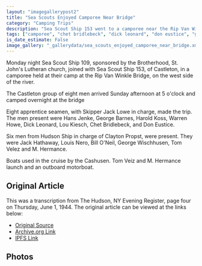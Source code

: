 ```yaml
---
layout: "imagegallerypost2"
title: "Sea Scouts Enjoyed Camporee Near Bridge"
category: "Camping Trips"
description: "Sea Scout Ship 153 went to a camporee near the Rip Van Winkle Bridge."
tags: ["camporee", "chet bridlebeck", "dick leonard", "don eustice", "george barnes", "hans jenke", "harold koss", "lou kiesch", "rip van winkle bridge", "sea scout", "ship 153", "warren howe"]
is_date_estimate: False
image_gallery: "_gallerydata/sea_scouts_enjoyed_camporee_near_bridge.xml"
---
```


Monday night Sea Scout Ship 109, sponsored by the Brotherhood, St. John's Lutheran church, joined with Sea Scout Ship 153, of Castleton, in a camporee held at their camp at the Rip Van Winkle Bridge, on the west side of the river.

The Castleton group of eight men arrived Sunday afternoon at 5 o'clock and camped overnight at the bridge

Eight apprentice seamen, with Skipper Jack Lowe in charge, made the trip. The men present were Hans Jenke, George Barnes, Harold Koss, Warren Howe, Dick Leonard, Lou Kiesch, Chet Bridlebeck, and Don Eustice.

Six men from Hudson Ship in charge of Clayton Propst, were present. They were Jack Hathaway, Louis Nero, Bill O'Neil, George Wischhusen, Tom Velez and M. Hermance.

Boats used in the cruise by the Cashusen. Tom Veiz and M. Hermance launch and an outboard motorboat.

## Original Article

This was a transcription from The Hudson, NY Evening Register, page four on Thursday, June 1, 1944.  The original article can be viewed at the links below:

* [Original Source](https://files.bsatroop53.com/newspapers/1944/hudson_ny_evening_register_1944_jun_1_s153_camporee.pdf)
* [Archive.org Link](https://archive.org/details/hudson_ny_evening_register_1944_jun_1_s153_camporee)
* [IPFS Link](https://gateway.pinata.cloud/ipfs/QmXxjAYeGf9RhchFXmoCgCGWqtrbLevL4RZGLSVoL8yBfx)

## Photos
